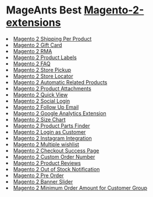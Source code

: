 <h1>MageAnts Best <a href="https://www.mageants.com/magento-2-extensions.html">Magento-2-extensions</a></h1>
<li> <a href="https://www.mageants.com/shipping-per-product-extension-for-magento-2.html">Magento 2 Shipping Per Product</a></li>
<li> <a href="https://www.mageants.com/gift-card-extension-for-magento-2.html">Magento 2 Gift Card</a></li>
<li> <a href="https://www.mageants.com/rma-extension-for-magento-2.html">Magento 2 RMA</a></li>
<li> <a href="https://www.mageants.com/product-labels-for-magento-2.html">Magento 2 Product Labels</a></li>
<li> <a href="https://www.mageants.com/faq-extension-for-magento-2.html">Magento 2 FAQ</a></li>
<li> <a href="https://www.mageants.com/store-pickup-extension-for-magento-2.html">Magento 2 Store Pickup</a></li>
<li> <a href="https://www.mageants.com/store-locator-extension-for-magento-2.html">Magento 2 Store Locator</a></li>
<li> <a href="https://www.mageants.com/automatic-related-products-extension-for-magento-2.html">Magento 2 Automatic Related Products</a></li>
<li> <a href="https://www.mageants.com/product-attachments-extension-for-magento-2.html">Magento 2 Product Attachments</a></li>
<li> <a href="https://www.mageants.com/quick-view-extension-for-magento-2.html">Magento 2 Quick View</a></li>
<li> <a href="https://www.mageants.com/social-login-extension-for-magento-2.html">Magento 2 Social Login</a></li>
<li> <a href="https://www.mageants.com/follow-up-email-for-magento-2.html">Magento 2 Follow Up Email</a></li>
<li> <a href="https://www.mageants.com/google-analytics-for-magento-2.html">Magento 2 Google Analytics Extension</a></li>
<li> <a href="https://www.mageants.com/size-chart-extension-for-magento-2.html">Magento 2 Size Chart</a></li>
<li> <a href="https://www.mageants.com/product-parts-finder-extension-for-magento-2.html">Magento 2 Product Parts Finder</a></li>
<li> <a href="https://www.mageants.com/login-as-customer-for-magento-2.html">Magento 2 Login as Customer</a></li>
<li> <a href="https://www.mageants.com/instagram-integration-for-magento-2.html">Magento 2 Instagram Integration</a></li>
<li> <a href="https://www.mageants.com/multiple-wishlists-extension-for-magento-2.html">Magento 2 Multiple wishlist</a></li>
<li> <a href="https://www.mageants.com/checkout-success-page-extension-for-magento-2.html">Magento 2 Checkout Success Page</a></li>
<li> <a href="https://www.mageants.com/custom-order-number-extension-for-magento-2.html">Magento 2 Custom Order Number</a></li>
<li> <a href="https://www.mageants.com/advanced-product-reviews-for-magento-2.html">Magento 2 Product Reviews</a></li>
<li> <a href="https://www.mageants.com/out-of-stock-notification-for-magento-2.html">Magento 2 Out of Stock Notification</a></li>
<li> <a href="https://www.mageants.com/pre-order-extension-for-magento-2.html">Magento 2 Pre Order</a></li>
<li> <a href="https://www.mageants.com/responsive-banner-slider-extension-for-magento-2.html">Magento 2 Banner Slider</a></li>
<li> <a href="https://www.mageants.com/minimum-order-amount-for-customer-group-extension-for-magento-2.html">Magento 2 Minimum Order Amount for Customer Group</a></li>
